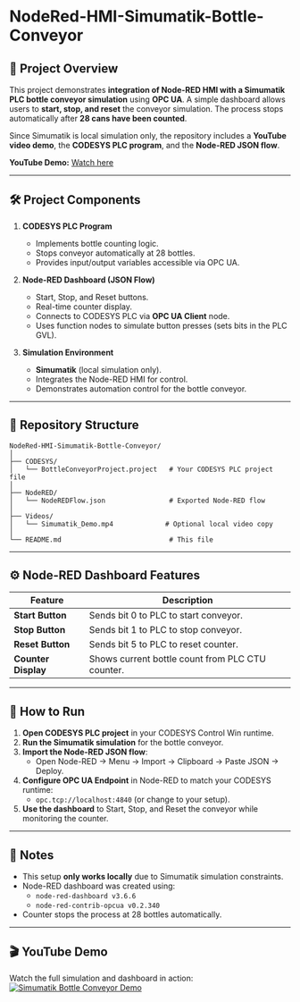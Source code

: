 # NodeRed-HMI-Simumatik-Bottle-Conveyor

## 📖 Project Overview
This project demonstrates **integration of Node-RED HMI with a Simumatik PLC bottle conveyor simulation** using **OPC UA**. A simple dashboard allows users to **start, stop, and reset** the conveyor simulation. The process stops automatically after **28 cans have been counted**.

Since Simumatik is local simulation only, the repository includes a **YouTube video demo**, the **CODESYS PLC program**, and the **Node-RED JSON flow**.

**YouTube Demo:** [Watch here](https://youtu.be/yAT6tvawFW4)

---

## 🛠️ Project Components

1. **CODESYS PLC Program**
   - Implements bottle counting logic.
   - Stops conveyor automatically at 28 bottles.
   - Provides input/output variables accessible via OPC UA.

2. **Node-RED Dashboard (JSON Flow)**
   - Start, Stop, and Reset buttons.
   - Real-time counter display.
   - Connects to CODESYS PLC via **OPC UA Client** node.
   - Uses function nodes to simulate button presses (sets bits in the PLC GVL).

3. **Simulation Environment**
   - **Simumatik** (local simulation only).
   - Integrates the Node-RED HMI for control.
   - Demonstrates automation control for the bottle conveyor.

---

## 📁 Repository Structure

```
NodeRed-HMI-Simumatik-Bottle-Conveyor/
│
├── CODESYS/
│   └── BottleConveyorProject.project   # Your CODESYS PLC project file
│
├── NodeRED/
│   └── NodeREDFlow.json                # Exported Node-RED flow
│
├── Videos/
│   └── Simumatik_Demo.mp4             # Optional local video copy
│
└── README.md                           # This file
```

---

## ⚙️ Node-RED Dashboard Features

| Feature         | Description |
|-----------------|-------------|
| **Start Button** | Sends bit 0 to PLC to start conveyor. |
| **Stop Button**  | Sends bit 1 to PLC to stop conveyor. |
| **Reset Button** | Sends bit 5 to PLC to reset counter. |
| **Counter Display** | Shows current bottle count from PLC CTU counter. |

---

## 🔗 How to Run

1. **Open CODESYS PLC project** in your CODESYS Control Win runtime.
2. **Run the Simumatik simulation** for the bottle conveyor.
3. **Import the Node-RED JSON flow**:
   - Open Node-RED → Menu → Import → Clipboard → Paste JSON → Deploy.
4. **Configure OPC UA Endpoint** in Node-RED to match your CODESYS runtime:
   - `opc.tcp://localhost:4840` (or change to your setup).
5. **Use the dashboard** to Start, Stop, and Reset the conveyor while monitoring the counter.

---

## 📌 Notes

- This setup **only works locally** due to Simumatik simulation constraints.
- Node-RED dashboard was created using:
  - `node-red-dashboard v3.6.6`
  - `node-red-contrib-opcua v0.2.340`
- Counter stops the process at 28 bottles automatically.

---

## 🎬 YouTube Demo
Watch the full simulation and dashboard in action:  
[![Simumatik Bottle Conveyor Demo](https://img.youtube.com/vi/yAT6tvawFW4/0.jpg)](https://youtu.be/yAT6tvawFW4)

